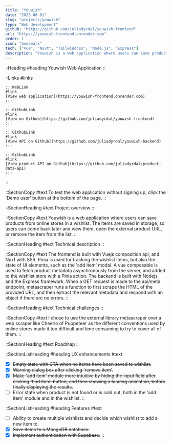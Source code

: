 ```yaml
---
title: "Youwish"
date: "2023-06-01"
slug: "projects/youwish"
type: "Web development"
github: "https://github.com/juliadyrdal/youwish-frontend"
url: "https://youwish-frontend.onrender.com"
order: 1
icon: "bookmark"
tech: ["Vue", "Nuxt", "Tailwindcss", "Node.js", "Express"]
description: "Youwish is a web application where users can save products from online stores in a wishlist. The items are saved in storage, so users can come back later and view them, open the external product URL, or remove the item from the list."
---
```


::Heading 
#heading 
Youwish Web Application
::

::Links
#links

    :::WebLink
    #link
    [View web application](https://youwish-frontend.onrender.com)
    :::

    :::GithubLink
    #link
    [View on Github](https://github.com/juliadyrdal/youwish-frontend)
    :::

    :::GithubLink
    #link
    [View API on Github](https://github.com/juliadyrdal/youwish-backend)
    :::

    :::GithubLink
    #link
    [View product API on Github](https://github.com/juliadyrdal/product-data-api)
    :::

::

::SectionCopy
#text
To test the web application without signing up, click the 'Demo user' button at the bottom of the page.
::

::SectionHeading
#text
Project overview
::

::SectionCopy
#text
Youwish is a web application where users can save products from online stores in a wishlist. The items are saved in storage, so users can come back later and view them, open the external product URL, or remove the item from the list.
::

::SectionHeading
#text
Technical description
::

::SectionCopy
#text
The frontend is built with Vuejs composition api, and Nuxt with SSR. Pinia is used for tracking the wishlist items, but also the state of UI elements, such as the 'add item' modal. A vue composable is used to fetch product metadata asynchronously from the server, and added to the wishlist store with a Pinia action. The backend is built with Nodejs and the Express framework. When a GET request is made to the api/meta endpoint, metascraper runs a function to first scrape the HTML of the provided URL, and then extract the relevant metadata and respond with an object if there are no errors.
::

::SectionHeading
#text
Technical challenges
::

::SectionCopy
#text
I chose to use the external library metascraper over a web scraper like Cheerio of Puppeteer as the different conventions used by online stores made it too difficult and time consuming to try to cover all of them.
::

::SectionHeading
#text
Roadmap
::

::SectionListHeading
#heading
UX enhancements
#text
- [x] ~~Empty state with CTA when no items have been saved to wishlist.~~
- [x] ~~Warning dialog box after clicking 'remove item'.~~
- [x] ~~Make 'add item' module more intuitive by hiding the input field after clicking 'find item' button, and then showing a loading animation, before finally displaying the results.~~
- [ ] Error state when product is not found or is sold out, both in the 'add item' module and in the wishlist.
::

::SectionListHeading
#heading
Features
#text
- [ ] Ability to create multiple wishlists and decide which wishlist to add a new item to.
- [x] ~~Save items to a MongoDB database.~~
- [x] ~~Implement authentication with Supabase.~~
::